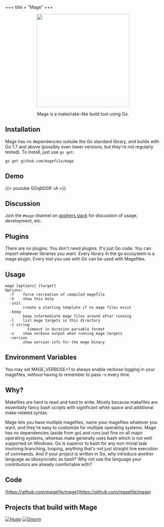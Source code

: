+++
title = "Mage"
+++

<p align="center"><img width=300 src="/images/gary.svg"/></p>

<p align="center">Mage is a make/rake-like build tool using Go.</p>

## Installation

Mage has no dependencies outside the Go standard library, and builds with Go 1.7
and above (possibly even lower versions, but they're not regularly tested). To
install, just use `go get`:

`go get github.com/magefile/mage`

## Demo

{{< youtube GOqbD0lF-iA >}}

## Discussion

Join the `#mage` channel on [gophers slack](https://gophers.slack.com/messages/general/) for discussion of usage, development, etc.


## Plugins

There are no plugins.  You don't need plugins.  It's just Go code.  You can
import whatever libraries you want.  Every library in the go ecosystem is a mage
plugin.  Every tool you use with Go can be used with Magefiles.

## Usage
```
mage [options] [target]
Options:
  -f    force recreation of compiled magefile
  -h    show this help
  -init
        create a starting template if no mage files exist
  -keep
        keep intermediate mage files around after running
  -l    list mage targets in this directory
  -t string
    	  timeout in duration parsable format
  -v    show verbose output when running mage targets
  -version
        show version info for the mage binary
```

## Environment Variables

You may set MAGE_VERBOSE=1 to always enable verbose logging in your magefiles,
without having to remember to pass -v every time.

## Why?

Makefiles are hard to read and hard to write.  Mostly because makefiles are essentially fancy bash scripts with significant white space and additional make-related syntax.

Mage lets you have multiple magefiles, name your magefiles whatever you
want, and they're easy to customize for multiple operating systems.  Mage has no
dependencies (aside from go) and runs just fine on all major operating systems, whereas make generally uses bash which is not well supported on Windows.
Go is superior to bash for any non-trivial task involving branching, looping, anything that's not just straight line execution of commands.  And if your project is written in Go, why introduce another
language as idiosyncratic as bash?  Why not use the language your contributors
are already comfortable with?

## Code

[https://github.com/magefile/mage](https://github.com/magefile/mage)

## Projects that build with Mage

[![Hugo](/images/hugo.png)](https://github.com/gohugoio/hugo) [![Gnorm](/images/gnorm.png)](https://github.com/gnormal/gnorm)
